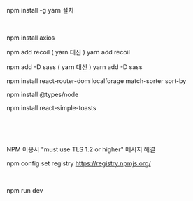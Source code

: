 npm install -g yarn 설치

​

npm install axios

npm add recoil  ( yarn   대신 )  yarn add recoil

npm add -D sass ( yarn  대신 )  yarn add -D sass

npm install react-router-dom localforage match-sorter sort-by

npm install @types/node

npm install react-simple-toasts

​

​

NPM 이용시 "must use TLS 1.2 or higher" 메시지 해결

npm config set registry https://registry.npmjs.org/

​

npm run dev 
